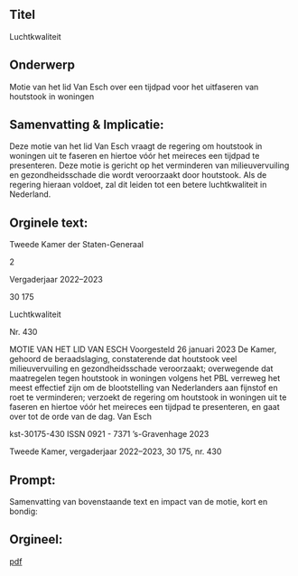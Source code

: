 ## Titel
Luchtkwaliteit
## Onderwerp
Motie van het lid Van Esch over een tijdpad voor het uitfaseren van houtstook in woningen
## Samenvatting & Implicatie:

Deze motie van het lid Van Esch vraagt de regering om houtstook in woningen uit te faseren en hiertoe vóór het meireces een tijdpad te presenteren. Deze motie is gericht op het verminderen van milieuvervuiling en gezondheidsschade die wordt veroorzaakt door houtstook. Als de regering hieraan voldoet, zal dit leiden tot een betere luchtkwaliteit in Nederland.
## Orginele text:


Tweede Kamer der Staten-Generaal

2

Vergaderjaar 2022–2023

30 175

Luchtkwaliteit

Nr. 430

MOTIE VAN HET LID VAN ESCH
Voorgesteld 26 januari 2023
De Kamer,
gehoord de beraadslaging,
constaterende dat houtstook veel milieuvervuiling en gezondheidsschade
veroorzaakt;
overwegende dat maatregelen tegen houtstook in woningen volgens het
PBL verreweg het meest effectief zijn om de blootstelling van Nederlanders aan fijnstof en roet te verminderen;
verzoekt de regering om houtstook in woningen uit te faseren en hiertoe
vóór het meireces een tijdpad te presenteren,
en gaat over tot de orde van de dag.
Van Esch

kst-30175-430
ISSN 0921 - 7371
’s-Gravenhage 2023

Tweede Kamer, vergaderjaar 2022–2023, 30 175, nr. 430


## Prompt:
Samenvatting van bovenstaande text en impact van de motie, kort en bondig:

## Orgineel:
[pdf](https://gegevensmagazijn.tweedekamer.nl/OData/v4/2.0/Document(2289e2d3-6f1a-4332-bebd-61014409c4aa)/resource)
